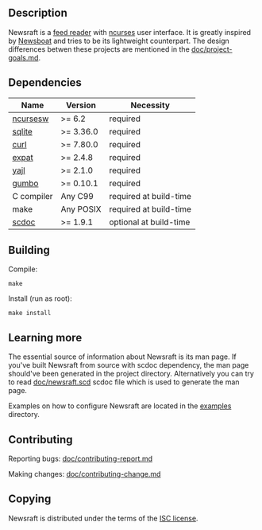 ## Description

Newsraft is a [feed reader](https://en.wikipedia.org/wiki/News_aggregator) with
[ncurses](https://en.wikipedia.org/wiki/Ncurses) user interface. It is greatly
inspired by [Newsboat](https://www.newsboat.org) and tries to be its lightweight
counterpart. The design differences betwen these projects are mentioned in the
[doc/project-goals.md](https://codeberg.org/grisha/newsraft/src/branch/main/doc/project-goals.md).

## Dependencies

| Name                                             | Version   | Necessity              |
|--------------------------------------------------|-----------|------------------------|
| [ncursesw](https://invisible-island.net/ncurses) | >= 6.2    | required               |
| [sqlite](https://www.sqlite.org)                 | >= 3.36.0 | required               |
| [curl](https://curl.se)                          | >= 7.80.0 | required               |
| [expat](https://github.com/libexpat/libexpat)    | >= 2.4.8  | required               |
| [yajl](https://github.com/lloyd/yajl)            | >= 2.1.0  | required               |
| [gumbo](https://github.com/google/gumbo-parser)  | >= 0.10.1 | required               |
| C compiler                                       | Any C99   | required at build-time |
| make                                             | Any POSIX | required at build-time |
| [scdoc](https://git.sr.ht/~sircmpwn/scdoc)       | >= 1.9.1  | optional at build-time |

## Building

Compile:

```
make
```

Install (run as root):

```
make install
```

## Learning more

The essential source of information about Newsraft is its man page. If you've
built Newsraft from source with scdoc dependency, the man page should've been
generated in the project directory. Alternatively you can try to read
[doc/newsraft.scd](https://codeberg.org/grisha/newsraft/src/branch/main/doc/newsraft.scd)
scdoc file which is used to generate the man page.

Examples on how to configure Newsraft are located in the
[examples](https://codeberg.org/grisha/newsraft/src/branch/main/examples)
directory.

## Contributing

Reporting bugs: [doc/contributing-report.md](https://codeberg.org/grisha/newsraft/src/branch/main/doc/contributing-report.md)

Making changes: [doc/contributing-change.md](https://codeberg.org/grisha/newsraft/src/branch/main/doc/contributing-change.md)

## Copying

Newsraft is distributed under the terms of the
[ISC license](https://codeberg.org/grisha/newsraft/src/branch/main/doc/license.txt).
